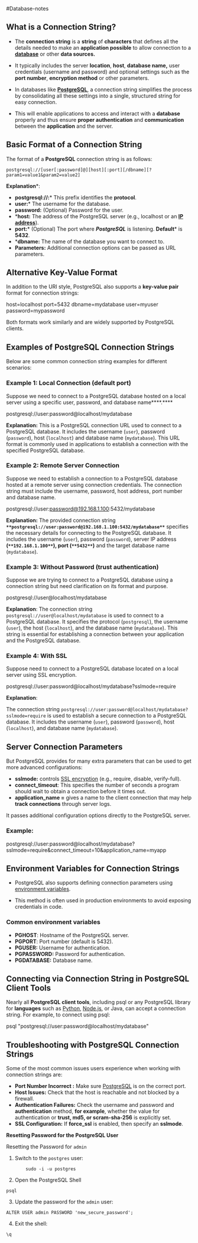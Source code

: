 #Database-notes
## What is a Connection String?

- The ****connection string**** is a ****string**** of ****characters**** that defines all the details needed to make an ****application possible**** to allow connection to a [****database****](https://www.geeksforgeeks.org/what-is-database/) or other ****data sources.****  
    
- It typically includes the server ****location****, ****host****, ****database name,**** user credentials (username and password) and optional settings such as the ****port number****, ****encryption method**** or other parameters.  
    
- In databases like [****PostgreSQL****](https://www.geeksforgeeks.org/postgresql-tutorial/), a connection string simplifies the process by consolidating all these settings into a single, structured string for easy connection.  
    
- This will enable applications to access and interact with a ****database**** properly and thus ensure ****proper authentication**** and ****communication**** between the ****application**** and the server.

## Basic Format of a Connection String

The format of a ****PostgreSQL**** connection string is as follows:
```
postgresql://[user[:password]@][host][:port][/dbname][?param1=value1&param2=value2]
```

**Explanation***:
- **postgresql://:*** This prefix identifies the ****protocol****.
- **user:*** The username for the database.
- **password:** (Optional) Password for the user.
- ***host:** The address of the PostgreSQL server (e.g., localhost or an [****IP address****](https://www.geeksforgeeks.org/what-is-an-ip-address/)).
- **port:*** (Optional) The port where ***PostgreSQL*** is listening. **Default*** is **5432**.
- ***dbname:** The name of the database you want to connect to.
- **Parameters:** Additional connection options can be passed as URL parameters.

## Alternative Key-Value Format

In addition to the URI style, PostgreSQL also supports a ****key-value pair**** format for connection strings:

host=localhost port=5432 dbname=mydatabase user=myuser password=mypassword

Both formats work similarly and are widely supported by PostgreSQL clients.

## Examples of PostgreSQL Connection Strings

Below are some common connection string examples for different scenarios:

### Example 1: Local Connection (default port)

Suppose we need to connect to a PostgreSQL database hosted on a local server using a specific user, password, and database name****.****

postgresql://user:password@localhost/mydatabase

****Explanation:**** This is a PostgreSQL connection URL used to connect to a PostgreSQL database. It includes the username (`user`), password (`password`), host (`localhost`) and database name (`mydatabase`). This URL format is commonly used in applications to establish a connection with the specified PostgreSQL database.

### Example 2: Remote Server Connection

Suppose we need to establish a connection to a PostgreSQL database hosted at a remote server using connection credentials. The connection string must include the username, password, host address, port number and database name.

postgresql://user:password@192.168.1.100:5432/mydatabase

****Explanation:**** The provided connection string **`**postgresql://user:password@192.168.1.100:5432/mydatabase**`** specifies the necessary details for connecting to the PostgreSQL database. It includes the username (`user`), password (`password`), server IP address ****(******`**192.168.1.100**`******), port (******`**5432**`******)**** and the target database name (`mydatabase`).

### Example 3: Without Password (trust authentication)

Suppose we are trying to connect to a PostgreSQL database using a connection string but need clarification on its format and purpose.

postgresql://user@localhost/mydatabase

****Explanation****: The connection string `postgresql://user@localhost/mydatabase` is used to connect to a PostgreSQL database. It specifies the protocol (`postgresql`), the username (`user`), the host (`localhost`), and the database name (`mydatabase`). This string is essential for establishing a connection between your application and the PostgreSQL database.

### Example 4: With SSL

Suppose need to connect to a PostgreSQL database located on a local server using SSL encryption.

postgresql://user:password@localhost/mydatabase?sslmode=require

****Explanation****:

The connection string `postgresql://user:password@localhost/mydatabase?sslmode=require` is used to establish a secure connection to a PostgreSQL database. It includes the username (`user`), password (`password`), host (`localhost`), and database name (`mydatabase`).

## Server Connection Parameters

But PostgreSQL provides for many extra parameters that can be used to get more advanced configurations:

- ****sslmode:**** controls [SSL encryption](https://www.geeksforgeeks.org/secure-socket-layer-ssl/) (e.g., require, disable, verify-full).
- ****connect_timeout****: This specifies the number of seconds a program should wait to obtain a connection before it times out.
- ****application_name =**** gives a name to the client connection that may help ****track connections**** through server logs.

It passes additional configuration options directly to the PostgreSQL server.

### Example:

postgresql://user:password@localhost/mydatabase?sslmode=require&connect_timeout=10&application_name=myapp

## Environment Variables for Connection Strings

- PostgreSQL also supports defining connection parameters using [environment variables](https://www.geeksforgeeks.org/environment-variables-in-linux-unix/).  
    
- This method is often used in production environments to avoid exposing credentials in code.

### Common environment variables

- ****PGHOST****: Hostname of the PostgreSQL server.
- ****PGPORT****: Port number (default is 5432).
- ****PGUSER:**** Username for authentication.
- ****PGPASSWORD:**** Password for authentication.
- ****PGDATABASE:**** Database name.

## Connecting via Connection String in PostgreSQL Client Tools

Nearly all ****PostgreSQL client tools****, including psql or any PostgreSQL library for ****languages**** such as [Python](https://www.geeksforgeeks.org/python-programming-language-tutorial/), [Node.js](https://www.geeksforgeeks.org/nodejs/), or Java, can accept a connection string. For example, to connect using psql:

psql "postgresql://user:password@localhost/mydatabase"

## Troubleshooting with ****PostgreSQL Connection Strings****

Some of the most common issues users experience when working with connection strings are:

- ****Port Number Incorrect :**** Make sure [PostgreSQL](https://www.geeksforgeeks.org/postgresql-tutorial/) is on the correct port.
- ****Host Issues:**** Check that the host is reachable and not blocked by a firewall.
- ****Authentication Failures:**** Check the username and password and ****authentication**** method, ****for example****, whether the value for authentication or ****trust, md5, or scram-sha-256**** is explicitly set.
- ****SSL Configuration:**** If ****force_ssl**** is enabled, then specify an ****sslmode****.


**Resetting Password for the PostgreSQL User** 

Resetting the Password for `admin`
1. Switch to the `postgres` user:
	```
		sudo -i -u postgres
	``` 
2. Open the PostgreSQL Shell
```
psql
```
3. Update the password for the ```admin``` user:
```
ALTER USER admin PASSWORD 'new_secure_password';
```
4. Exit the shell:
```
\q
```

